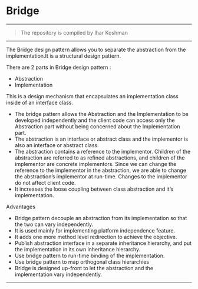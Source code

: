 # Bridge
-------------------
> The repository is compiled by Ihar Koshman
***

The Bridge design pattern allows you to separate the abstraction from the implementation.It is a structural design pattern.

There are 2 parts in Bridge design pattern :
- Abstraction
- Implementation

This is a design mechanism that encapsulates an implementation class inside of an interface class.

- The bridge pattern allows the Abstraction and the Implementation to be developed independently and the client code 
    can access only the Abstraction part without being concerned about the Implementation part.
- The abstraction is an interface or abstract class and the implementor is also an interface or abstract class.
- The abstraction contains a reference to the implementor. Children of the abstraction are referred to as refined 
    abstractions, and children of the implementor are concrete implementors. Since we can change the reference to the 
    implementor in the abstraction, we are able to change the abstraction’s implementor at run-time. Changes to the 
    implementor do not affect client code.
- It increases the loose coupling between class abstraction and it’s implementation.


Advantages

- Bridge pattern decouple an abstraction from its implementation so that the two can vary independently.
- It is used mainly for implementing platform independence feature.
- It adds one more method level redirection to achieve the objective.
- Publish abstraction interface in a separate inheritance hierarchy, and put the implementation in its own inheritance hierarchy.
- Use bridge pattern to run-time binding of the implementation.
- Use bridge pattern to map orthogonal class hierarchies
- Bridge is designed up-front to let the abstraction and the implementation vary independently.
***